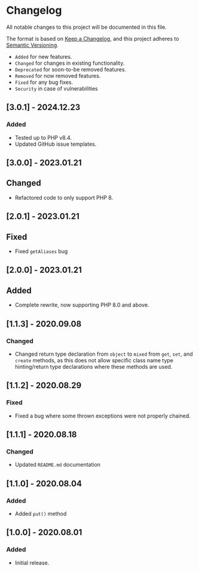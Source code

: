 # Changelog

All notable changes to this project will be documented in this file.

The format is based on [Keep a Changelog](https://keepachangelog.com/en/1.0.0/),
and this project adheres to [Semantic Versioning](https://semver.org/spec/v2.0.0.html).

- `Added` for new features.
- `Changed` for changes in existing functionality.
- `Deprecated` for soon-to-be removed features.
- `Removed` for now removed features.
- `Fixed` for any bug fixes.
- `Security` in case of vulnerabilities

## [3.0.1] - 2024.12.23

### Added

- Tested up to PHP v8.4.
- Updated GitHub issue templates.

## [3.0.0] - 2023.01.21

## Changed

- Refactored code to only support PHP 8.

## [2.0.1] - 2023.01.21

## Fixed

- Fixed `getAliases` bug

## [2.0.0] - 2023.01.21

## Added

- Complete rewrite, now supporting PHP 8.0 and above.

## [1.1.3] - 2020.09.08

### Changed

- Changed return type declaration from `object` to `mixed` from `get`, `set`, and `create` methods,
as this does not allow specific class name type hinting/return type declarations
where these methods are used.

## [1.1.2] - 2020.08.29

### Fixed

- Fixed a bug where some thrown exceptions were not properly chained.

## [1.1.1] - 2020.08.18

### Changed

- Updated `README.md` documentation

## [1.1.0] - 2020.08.04

### Added

- Added `put()` method

## [1.0.0] - 2020.08.01

### Added

- Initial release.